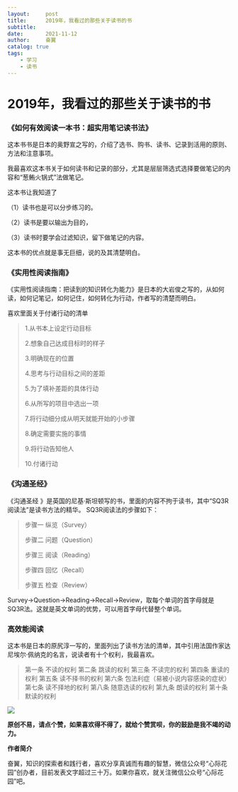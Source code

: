 ```yaml
---
layout:     post
title:      2019年，我看过的那些关于读书的书
subtitle:   
date:       2021-11-12
author:     奋翼
catalog: true
tags:
    - 学习
    - 读书
---
```


# 2019年，我看过的那些关于读书的书

### 《如何有效阅读一本书：超实用笔记读书法》

这本书书是日本的奥野宣之写的，介绍了选书、购书、读书、记录到活用的原则、方法和注意事项。

我最喜欢这本书关于如何读书和记录的部分，尤其是层层筛选式选择要做笔记的内容和“葱鲔火锅式”法做笔记。

这本书让我知道了

（1）读书也是可以分步练习的。

（2）读书是要以输出为目的，

（3）读书时要学会过滤知识，留下做笔记的内容。

这本书的优点就是事无巨细，说的及其清楚明白。

### 《实用性阅读指南》

《实用性阅读指南：把读到的知识转化为能力》是日本的大岩俊之写的，从如何读，如何记笔记，如何记住，如何转化为行动，作者写的清楚而明白。

喜欢里面关于付诸行动的清单
>1.从书本上设定行动目标
>
>2.想象自己达成目标时的样子
>
>3.明确现在的位置
>
>4.思考与行动目标之间的差距
>
>5.为了填补差距的具体行动
>
>6.从所写的项目中选出一项
>
>7.将行动细分成从明天就能开始的小步骤
>
>8.确定需要实施的事情
>
>9.将行动告知他人
>
>10.付诸行动

### 《沟通圣经》

《沟通圣经 》是英国的尼基·斯坦顿写的书，里面的内容不拘于读书，其中“SQ3R阅读法”是读书方法的精华。
SQ3R阅读法的步骤如下：

> 步骤一 纵览（Survey）
>
> 步骤二  问题（Question）
>
> 步骤三  阅读（Reading）
>
> 步骤四  回忆（Recall）
>
> 步骤五  检查（Review）

Survey→Question→Reading→Recall→Review，取每个单词的首字母就是SQ3R法。这就是英文单词的优势，可以用首字母代替整个单词。

### 高效能阅读

这本书是日本的原尻淳一写的，里面列出了读书方法的清单，其中引用法国作家达尼埃尔·佩纳克的名言，说读者有十个权利，我最喜欢。

> 第一条 不读的权利
> 第二条 跳读的权利
> 第三条 不读完的权利
> 第四条 重读的权利
> 第五条 读不择书的权利
> 第六条 包法利症（易被小说内容感染的症状）
> 第七条 读不择地的权利
> 第八条 随意选读的权利
> 第九条 朗读的权利
> 第十条 默读的权利

![](https://upload-images.jianshu.io/upload_images/64046-be98cc1840f607d2.jpg?imageMogr2/auto-orient/strip%7CimageView2/2/w/1240)

**原创不易，请点个赞，如果喜欢得不得了，就给个赞赏呗，你的鼓励是我不竭的动力。**


**作者简介**

奋翼，知识的探索者和践行者，喜欢分享真诚而有趣的智慧，微信公众号“心际花园”创办者，目前发表文字超过三十万。如果你喜欢，就关注微信公众号“心际花园”吧。

